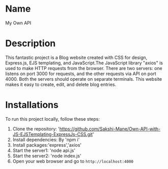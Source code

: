 # Name 
My Own API 

# Description
This fantastic project is a Blog website created with CSS for design, Express.js, EJS templating, and JavaScript.The JavaScript library "axios" is used to make HTTP requests from the browser. 
There are two servers: one listens on port 3000 for requests, and the other requests via API on port 4000. Both the servers should operate on separate terminals.
This website makes it easy to create, edit, and delete blog entries.

# Installations
To run this project locally, follow these steps:
1. Clone the repository: 'https://github.com/Sakshi-Mane/Own-API-with-JS-EJSTemplating-ExpressJs-CSS.git'
2. Install dependencies: By 'npm i'
3. Install packages:'express','axios'
4. Start the server1: 'node api.js'
5. Start the server2: 'node index.js'
6. Open your web browser and go to `http://localhost:4000`

